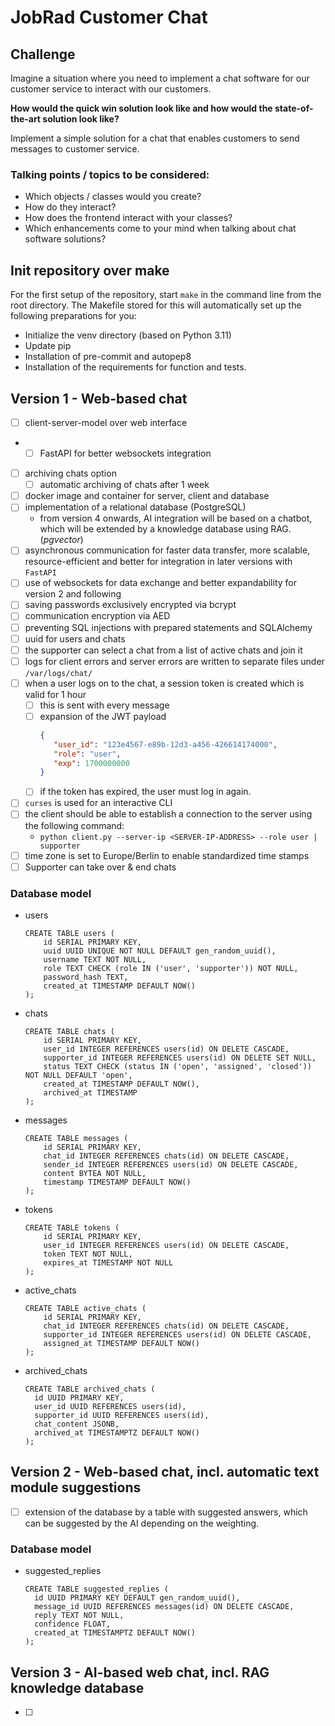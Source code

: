 # JobRad Customer Chat

## Challenge
Imagine a situation where you need to implement a chat software for our customer service to interact with our customers.

**How would the quick win solution look like and how would the state-of-the-art solution look like?**

Implement a simple solution for a chat that enables customers to send messages to customer service.

### Talking points / topics to be considered:

- Which objects / classes would you create?
- How do they interact?
- How does the frontend interact with your classes?
- Which enhancements come to your mind when talking about chat software solutions?


## Init repository over make

For the first setup of the repository, start `make` in the command line from the root directory. The Makefile stored
for this will automatically set up the following preparations for you:

- Initialize the venv directory (based on Python 3.11)
- Update pip
- Installation of pre-commit and autopep8
- Installation of the requirements for function and tests.


## Version 1 - Web-based chat

- [ ] client-server-model over web interface
- - [ ] FastAPI for better websockets integration
- [ ] archiving chats option
  - [ ] automatic archiving of chats after 1 week
- [ ] docker image and container for server, client and database
- [ ] implementation of a relational database (PostgreSQL)
  - from version 4 onwards, AI integration will be based on a chatbot, which will be extended by a knowledge
    database using RAG. (*pgvector*)
- [ ] asynchronous communication for faster data transfer, more scalable, resource-efficient and better for integration
      in later versions with `FastAPI`
- [ ] use of websockets for data exchange and better expandability for version 2 and following
- [ ] saving passwords exclusively encrypted via bcrypt
- [ ] communication encryption via AED
- [ ] preventing SQL injections with prepared statements and SQLAlchemy
- [ ] uuid for users and chats
- [ ] the supporter can select a chat from a list of active chats and join it
- [ ] logs for client errors and server errors are written to separate files under `/var/logs/chat/`
- [ ] when a user logs on to the chat, a session token is created which is valid for 1 hour
  - [ ] this is sent with every message
  - [ ] expansion of the JWT payload
      ```json
      {
         "user_id": "123e4567-e89b-12d3-a456-426614174000",
         "role": "user",
         "exp": 1700000000
      }
      ```
  - [ ] if the token has expired, the user must log in again.
- [ ] `curses` is used for an interactive CLI
- [ ] the client should be able to establish a connection to the server using the following command:
  - `python client.py --server-ip <SERVER-IP-ADDRESS> --role user | supporter`
- [ ] time zone is set to Europe/Berlin to enable standardized time stamps
- [ ] Supporter can take over & end chats

### Database model

- users
  ```postgresql
  CREATE TABLE users (
      id SERIAL PRIMARY KEY,
      uuid UUID UNIQUE NOT NULL DEFAULT gen_random_uuid(),
      username TEXT NOT NULL,
      role TEXT CHECK (role IN ('user', 'supporter')) NOT NULL,
      password_hash TEXT,
      created_at TIMESTAMP DEFAULT NOW()
  );
  ```

- chats
  ```postgresql
  CREATE TABLE chats (
      id SERIAL PRIMARY KEY,
      user_id INTEGER REFERENCES users(id) ON DELETE CASCADE,
      supporter_id INTEGER REFERENCES users(id) ON DELETE SET NULL,
      status TEXT CHECK (status IN ('open', 'assigned', 'closed')) NOT NULL DEFAULT 'open',
      created_at TIMESTAMP DEFAULT NOW(),
      archived_at TIMESTAMP
  );
  ```

- messages
  ```postgresql
  CREATE TABLE messages (
      id SERIAL PRIMARY KEY,
      chat_id INTEGER REFERENCES chats(id) ON DELETE CASCADE,
      sender_id INTEGER REFERENCES users(id) ON DELETE CASCADE,
      content BYTEA NOT NULL,
      timestamp TIMESTAMP DEFAULT NOW()
  );
  ```

- tokens
  ```postgresql
  CREATE TABLE tokens (
      id SERIAL PRIMARY KEY,
      user_id INTEGER REFERENCES users(id) ON DELETE CASCADE,
      token TEXT NOT NULL,
      expires_at TIMESTAMP NOT NULL
  );
  ```

- active_chats
  ```postgresql
  CREATE TABLE active_chats (
      id SERIAL PRIMARY KEY,
      chat_id INTEGER REFERENCES chats(id) ON DELETE CASCADE,
      supporter_id INTEGER REFERENCES users(id) ON DELETE CASCADE,
      assigned_at TIMESTAMP DEFAULT NOW()
  );
  ```

- archived_chats
  ```postgresql
  CREATE TABLE archived_chats (
    id UUID PRIMARY KEY,
    user_id UUID REFERENCES users(id),
    supporter_id UUID REFERENCES users(id),
    chat_content JSONB,
    archived_at TIMESTAMPTZ DEFAULT NOW()
  );
  ```

## Version 2 - Web-based chat, incl. automatic text module suggestions

- [ ] extension of the database by a table with suggested answers, which can be suggested by the AI depending on
      the weighting.

### Database model

- suggested_replies
  ```postgresql
  CREATE TABLE suggested_replies (
    id UUID PRIMARY KEY DEFAULT gen_random_uuid(),
    message_id UUID REFERENCES messages(id) ON DELETE CASCADE,
    reply TEXT NOT NULL,
    confidence FLOAT,
    created_at TIMESTAMPTZ DEFAULT NOW()
  );
  ```

## Version 3 - AI-based web chat, incl. RAG knowledge database

- [ ]

